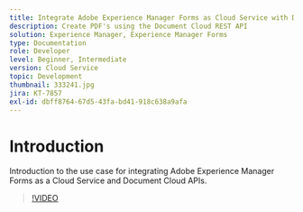 ```yaml
---
title: Integrate Adobe Experience Manager Forms as Cloud Service with Document Cloud
description: Create PDF's using the Document Cloud REST API
solution: Experience Manager, Experience Manager Forms
type: Documentation
role: Developer
level: Beginner, Intermediate
version: Cloud Service
topic: Development
thumbnail: 333241.jpg
jira: KT-7857
exl-id: dbff8764-67d5-43fa-bd41-918c638a9afa
---
```

# Introduction

Introduction to the use case for integrating Adobe Experience Manager Forms as a Cloud Service and Document Cloud APIs.

>[!VIDEO](https://video.tv.adobe.com/v/333241?quality=12&learn=on)
